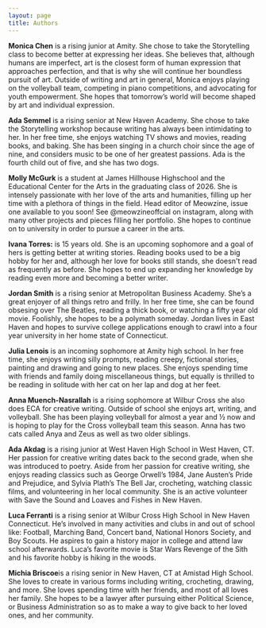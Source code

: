 ```yaml
---
layout: page
title: Authors
---
```

<p><strong>Monica Chen</strong> is a rising junior at Amity. She chose to take the Storytelling class to become better at expressing her ideas. She believes that, although humans are imperfect, art is the closest form of human expression that approaches perfection, and that is why she will continue her boundless pursuit of art. Outside of writing and art in general, Monica enjoys playing on the volleyball team, competing in piano competitions, and advocating for youth empowerment. She hopes that tomorrow’s world will become shaped by art and individual expression.</p>

<p><b>Ada Semmel</b> is a rising senior at New Haven Academy. She chose to take the Storytelling workshop because writing has always been intimidating to her. In her free time, she enjoys watching TV shows and movies, reading books, and baking. She has been singing in a church choir since the age of nine, and considers music to be one of her greatest passions. Ada is the fourth child out of five, and she has two dogs.</p>

<p> <b> Molly McGurk </b> is a student at James Hillhouse Highschool and the Educational Center for the Arts in the graduating class of 2026. She is intensely passionate with her love of the arts and humanities, filling up her time with a plethora of things in the field. Head editor of Meowzine, issue one available to you soon! See @meowzineoffcial on instagram, along with many other projects and  pieces filling her portfolio. She hopes to continue on to university in order to pursue a career in the arts.</p>

<p><strong>Ivana Torres:</strong> is 15 years old. She is an upcoming sophomore and a goal of hers is getting better at writing stories. Reading books used to be a big hobby for her and, although her love for books still stands, she doesn't read as frequently as before. She hopes to end up expanding her knowledge by reading even more and becoming a better writer.</p>

<p><strong>Jordan Smith</strong> is a rising senior at Metropolitan Business Academy. She’s a great enjoyer of all things retro and frilly. In her free time, she can be found obsesing over The Beatles, reading a thick book, or watching a fifty year old movie. Foolishly, she hopes to be a polymath someday. Jordan lives in East Haven and hopes to survive college applications enough to crawl into a four year university in her home state of Connecticut.</p>

<p><strong>Julia Lenois</strong> is an incoming sophomore at Amity high school. In her free time, she enjoys writing silly prompts, reading creepy, fictional stories, painting and drawing and going to new places. She enjoys spending time with friends and family doing miscellaneous things, but equally is thrilled to be reading in solitude with her cat on her lap and dog at her feet.</p>

<p><strong>Anna Muench-Nasrallah</strong> is a rising sophomore at Wilbur Cross she also does ECA for creative writing. Outside of school she enjoys art, writing, and volleyball. She has been playing volleyball for almost a year and ½ now and is hoping to play for the Cross volleyball team this season. Anna has two cats called Anya and Zeus as well as two older siblings.</p>

<p><strong>Ada Akdag</strong> is a rising junior at West Haven High School in West Haven, CT. Her passion for creative writing dates back to the second grade, when she was introduced to poetry. Aside from her passion for creative writing, she enjoys reading classics such as George Orwell’s 1984, Jane Austen’s Pride and Prejudice, and Sylvia Plath’s The Bell Jar, crocheting, watching classic films, and volunteering in her local community. She is an active volunteer with Save the Sound and Loaves and Fishes in New Haven. </p>

<p><strong>Luca Ferranti</strong> is a rising senior at Wilbur Cross High School in New Haven Connecticut. He’s involved in many activities and clubs in and out of school like: Football, Marching Band, Concert band, National Honors Society, and Boy Scouts. He aspires to gain a history major in college and attend law school afterwards. Luca’s favorite movie is Star Wars Revenge of the Sith and his favorite hobby is hiking in the woods. 

<p><strong>Michia Briscoe</strong>is a rising senior in New Haven, CT at Amistad High School. She loves to create in various forms including writing, crocheting, drawing, and more. She loves spending time with her friends, and most of all loves her family. She hopes to be a lawyer after pursuing either Political Science, or Business Administration so as to make a way to give back to her loved ones, and her community. </p>
